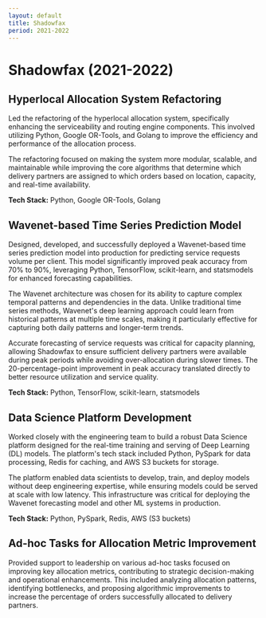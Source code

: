 ```yaml
---
layout: default
title: Shadowfax
period: 2021-2022
---
```


# Shadowfax (2021-2022)

## Hyperlocal Allocation System Refactoring

Led the refactoring of the hyperlocal allocation system, specifically enhancing the serviceability and routing engine components. This involved utilizing Python, Google OR-Tools, and Golang to improve the efficiency and performance of the allocation process.

The refactoring focused on making the system more modular, scalable, and maintainable while improving the core algorithms that determine which delivery partners are assigned to which orders based on location, capacity, and real-time availability.

**Tech Stack:** Python, Google OR-Tools, Golang

## Wavenet-based Time Series Prediction Model

Designed, developed, and successfully deployed a Wavenet-based time series prediction model into production for predicting service requests volume per client. This model significantly improved peak accuracy from 70% to 90%, leveraging Python, TensorFlow, scikit-learn, and statsmodels for enhanced forecasting capabilities.

The Wavenet architecture was chosen for its ability to capture complex temporal patterns and dependencies in the data. Unlike traditional time series methods, Wavenet's deep learning approach could learn from historical patterns at multiple time scales, making it particularly effective for capturing both daily patterns and longer-term trends.

Accurate forecasting of service requests was critical for capacity planning, allowing Shadowfax to ensure sufficient delivery partners were available during peak periods while avoiding over-allocation during slower times. The 20-percentage-point improvement in peak accuracy translated directly to better resource utilization and service quality.

**Tech Stack:** Python, TensorFlow, scikit-learn, statsmodels

## Data Science Platform Development

Worked closely with the engineering team to build a robust Data Science platform designed for the real-time training and serving of Deep Learning (DL) models. The platform's tech stack included Python, PySpark for data processing, Redis for caching, and AWS S3 buckets for storage.

The platform enabled data scientists to develop, train, and deploy models without deep engineering expertise, while ensuring models could be served at scale with low latency. This infrastructure was critical for deploying the Wavenet forecasting model and other ML systems in production.

**Tech Stack:** Python, PySpark, Redis, AWS (S3 buckets)

## Ad-hoc Tasks for Allocation Metric Improvement

Provided support to leadership on various ad-hoc tasks focused on improving key allocation metrics, contributing to strategic decision-making and operational enhancements. This included analyzing allocation patterns, identifying bottlenecks, and proposing algorithmic improvements to increase the percentage of orders successfully allocated to delivery partners.
